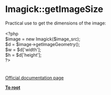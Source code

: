 # Imagick::getImageSize




<div class="phpcode"><span class="html">
Practical use to get the dimensions of the image:
<br>
<br><span class="default">&lt;?php
<br>$image </span><span class="keyword">= new </span><span class="default">Imagick</span><span class="keyword">(</span><span class="default">$image_src</span><span class="keyword">);
<br></span><span class="default">$d </span><span class="keyword">= </span><span class="default">$image</span><span class="keyword">-&gt;</span><span class="default">getImageGeometry</span><span class="keyword">();
<br></span><span class="default">$w </span><span class="keyword">= </span><span class="default">$d</span><span class="keyword">[</span><span class="string">&apos;width&apos;</span><span class="keyword">];
<br></span><span class="default">$h </span><span class="keyword">= </span><span class="default">$d</span><span class="keyword">[</span><span class="string">&apos;height&apos;</span><span class="keyword">];
<br></span><span class="default">?&gt;</span>
</span>
</div>
  

#

[Official documentation page](https://www.php.net/manual/en/imagick.getimagesize.php)

**[To root](/README.md)**